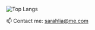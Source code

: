 ![Top Langs](https://github-readme-stats.vercel.app/api/top-langs/?username=sarahlia)
 
📫 Contact me: sarahlia@me.com
